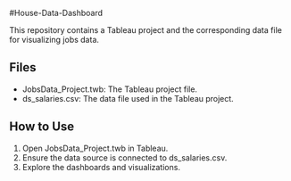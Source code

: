 #House-Data-Dashboard

This repository contains a Tableau project and the corresponding data file for visualizing jobs data.

## Files
- JobsData_Project.twb: The Tableau project file.
- ds_salaries.csv: The data file used in the Tableau project.

## How to Use
1. Open JobsData_Project.twb in Tableau.
2. Ensure the data source is connected to ds_salaries.csv.
3. Explore the dashboards and visualizations.
